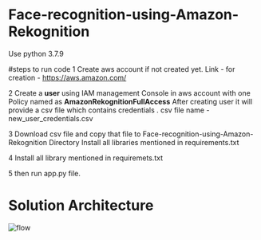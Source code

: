 # Face-recognition-using-Amazon-Rekognition

Use python 3.7.9

#steps to run code
1 Create aws account if not created yet.
  Link - for creation - https://aws.amazon.com/
  
2 Create a **user** using IAM management Console in aws account with one Policy named as **AmazonRekognitionFullAccess**
  After creating user it will provide a csv file which contains credentials . csv file name - new_user_credentials.csv
  
3 Download csv file and copy that file to Face-recognition-using-Amazon-Rekognition Directory
Install all libraries mentioned in requirements.txt

4 Install all library mentioned in requiremets.txt

5 then run app.py file.


# Solution Architecture
![flow](https://user-images.githubusercontent.com/49396196/147386515-9649f377-3195-401c-9c1e-87d1e5fc8fde.png)
